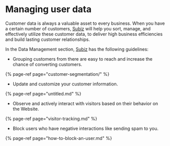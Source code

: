 # Managing user data

Customer data is always a valuable asset to every business. When you have a certain number of customers, [Subiz](https://subiz.com/en) will help you sort, manage, and effectively utilize these customer data, to deliver high business efficiencies and build lasting customer relationships.

In the Data Management section, [Subiz](https://subiz.com/en) has the following guidelines:

* Grouping customers from there are easy to reach and increase the chance of converting customers.

{% page-ref page="customer-segmentation/" %}

* Update and customize your customer information.

{% page-ref page="untitled.md" %}

* Observe and actively interact with visitors based on their behavior on the Website.

{% page-ref page="visitor-tracking.md" %}

* Block users who have negative interactions like sending spam to you.

{% page-ref page="how-to-block-an-user.md" %}



